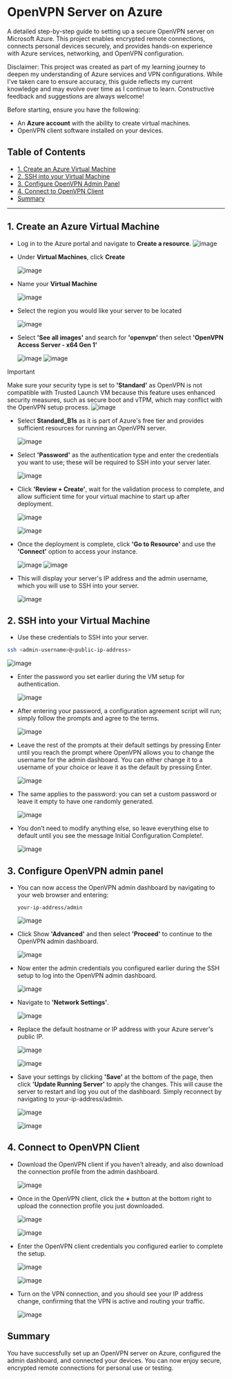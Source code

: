 # OpenVPN Server on Azure
A detailed step-by-step guide to setting up a secure OpenVPN server on Microsoft Azure.
This project enables encrypted remote connections, connects personal devices securely, and provides hands-on experience with Azure services, networking, and OpenVPN configuration.

Disclaimer: This project was created as part of my learning journey to deepen my understanding of Azure services and VPN configurations. While I've taken care to ensure accuracy, this guide reflects my current knowledge and may evolve over time as I continue to learn. Constructive feedback and suggestions are always welcome!

Before starting, ensure you have the following:
- An **Azure account** with the ability to create virtual machines.
- OpenVPN client software installed on your devices.

## Table of Contents
- [1. Create an Azure Virtual Machine](#1-create-an-azure-virtual-machine)
- [2. SSH into your Virtual Machine](#2-ssh-into-your-virtual-machine)
- [3. Configure OpenVPN Admin Panel](#3-configure-openvpn-admin-panel)
- [4. Connect to OpenVPN Client](#4-connect-to-openvpn-client)
- [Summary](#summary)

---

## 1. Create an Azure Virtual Machine
- Log in to the Azure portal and navigate to **Create a resource**.
  ![image](images/1.png)

- Under **Virtual Machines**, click **Create**  

  ![image](images/2.png)

- Name your **Virtual Machine**

  ![image](images/3.png)

- Select the region you would like your server to be located

  ![image](images/4.png)

- Select **'See all images'** and search for **'openvpn'** then select **'OpenVPN Access Server - x64 Gen 1'**

  ![image](images/5.png)
  ![image](images/6.png)

> [!IMPORTANT]
> Make sure your security type is set to **'Standard'** as OpenVPN is not compatible with Trusted Launch VM because this feature uses enhanced security measures, such as secure boot and vTPM, which may conflict with the OpenVPN setup process.
  ![image](images/7.png)

- Select **Standard_B1s** as it is part of Azure's free tier and provides sufficient resources for running an OpenVPN server.

  ![image](images/8.png)

- Select **'Password'** as the authentication type and enter the credentials you want to use; these will be required to SSH into your server later.

  ![image](images/9.png)

- Click **'Review + Create'**, wait for the validation process to complete, and allow sufficient time for your virtual machine to start up after deployment.

  ![image](images/14.png)
  
  ![image](images/15.png)

- Once the deployment is complete, click **'Go to Resource'** and use the **'Connect'** option to access your instance.
  
  ![image](images/16.png)
  ![image](images/17.png)

- This will display your server's IP address and the admin username, which you will use to SSH into your server.
  
  ![image](images/18.png)

## 2. SSH into your Virtual Machine

- Use these credentials to SSH into your server.

```bash 
ssh <admin-username>@<public-ip-address>
```

  ![image](images/19.png)

- Enter the password you set earlier during the VM setup for authentication.
  
  ![image](images/21.png)

- After entering your password, a configuration agreement script will run; simply follow the prompts and agree to the terms.
  
  ![image](images/22.png)

- Leave the rest of the prompts at their default settings by pressing Enter until you reach the prompt where OpenVPN allows you to change the username for the admin dashboard. You can either change it to a username of your choice or leave it as the default by pressing Enter.
  
  ![image](images/23.png)

- The same applies to the password: you can set a custom password or leave it empty to have one randomly generated.
  
  ![image](images/24.png)

- You don’t need to modify anything else, so leave everything else to default until you see the message Initial Configuration Complete!.
  
  ![image](images/25.png)

## 3. Configure OpenVPN admin panel

- You can now access the OpenVPN admin dashboard by navigating to your web browser and entering:

  ```
  your-ip-address/admin
  ```
  
  ![image](images/26.png)

- Click Show **'Advanced'** and then select **'Proceed'** to continue to the OpenVPN admin dashboard.
  
  ![image](images/27.png)

- Now enter the admin credentials you configured earlier during the SSH setup to log into the OpenVPN admin dashboard.
  
  ![image](images/28.png)

- Navigate to **'Network Settings'**.
  
  ![image](images/29.png)

- Replace the default hostname or IP address with your Azure server's public IP.
  
  ![image](images/30.png)

  ![image](images/31.png)

- Save your settings by clicking **'Save'** at the bottom of the page, then click **'Update Running Server'** to apply the changes. This will cause the server to restart and log you out of the dashboard. Simply reconnect by navigating to your-ip-address/admin.
  
  ![image](images/32.png)

  ![image](images/33.png)

## 4. Connect to OpenVPN Client

- Download the OpenVPN client if you haven’t already, and also download the connection profile from the admin dashboard.
  
  ![image](images/34.png)

- Once in the OpenVPN client, click the **+** button at the bottom right to upload the connection profile you just downloaded.
  
  ![image](images/36.png)

  ![image](images/37.png)

- Enter the OpenVPN client credentials you configured earlier to complete the setup.
  
  ![image](images/39.png)

  ![image](images/40.png)

- Turn on the VPN connection, and you should see your IP address change, confirming that the VPN is active and routing your traffic.

  ![image](images/41.png)

## Summary
You have successfully set up an OpenVPN server on Azure, configured the admin dashboard, and connected your devices. You can now enjoy secure, encrypted remote connections for personal use or testing.  


